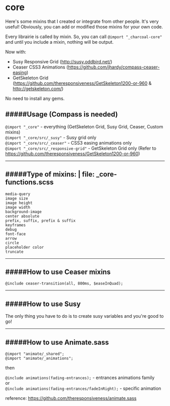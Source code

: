 core
==============

Here's some mixins that I created or integrate from other people. It's very useful!
Obviously, you can add or modified those mixins for your own code.    

Every librairie is called by mixin. So, you can call `@import "_charcoal-core"` and until you include a mixin, nothing will be output.

Now with:    
- Susy Responsive Grid (http://susy.oddbird.net/)    
- Ceaser CSS3 Animations (https://github.com/jhardy/compass-ceaser-easing)    
- GetSkeleton Grid (https://github.com/theresponsiveness/GetSkeleton1200-or-960 & http://getskeleton.com/)    

No need to install any gems.

#####Usage (Compass is needed)
---
`@import "_core"` - everything (GetSkeleton Grid, Susy Grid, Ceaser, Custom mixins)    
`@import "_core/src/_susy"` - Susy grid only    
`@import "_core/src/_ceaser"` - CSS3 easing animations only    
`@import "_core/src/_responsive-grid"` - GetSkeleton Grid only (Refer to https://github.com/theresponsiveness/GetSkeleton1200-or-960)    

---


#####Type of mixins: | file: _core-functions.scss
---
`media-query`    
`image size`    
`image height`    
`image width`    
`background-image`    
`center absolute`    
`prefix, suffix, prefix & suffix`    
`keyframes`    
`debug`    
`font-face`    
`arrow`    
`circle`    
`placeholder color`  
`truncate`  

---

#####How to use Ceaser mixins
---

`@include ceaser-transition(all, 800ms, $easeInQuad);`

---

#####How to use Susy
---

The only thing you have to do is to create susy variables and you're good to go!    

---

#####How to use Animate.sass
---

`@import "animate/_shared";`    
`@import "animate/_animations";`    

then    

`@include animations(fading-entrances);` - entrances animations family    
or    
`@include animations(fading-entrances/fadeInRight);` - specific animation     

reference: https://github.com/theresponsiveness/animate.sass